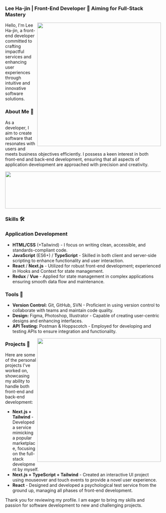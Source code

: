 ### Lee Ha-jin | Front-End Developer 🚀 Aiming for Full-Stack Mastery

<img align='right' src="https://github-readme-stats.vercel.app/api?username=betterthanhajin&show_icons=true&theme=dracula&hide_border=true" width="400px">

Hello, I'm Lee Ha-jin, a front-end developer committed to crafting impactful services and enhancing user experiences through intuitive and innovative software solutions.

### About Me 📖

As a developer, I aim to create software that resonates with users and meets business objectives efficiently. I possess a keen interest in both front-end and back-end development, ensuring that all aspects of application development are approached with precision and creativity.

<a href="https://github.com/devxb/gitanimals">
  <img
    src="https://render.gitanimals.org/lines/betterthanhajin"
    width="600"
    height="120"
  />
</a>

### Skills 🛠️

### Application Development

- **HTML/CSS** (+Tailwind) - I focus on writing clean, accessible, and standards-compliant code.
- **JavaScript** (ES6+) / **TypeScript** - Skilled in both client and server-side scripting to enhance functionality and user interaction.
- **React** / **Next.js** - Utilized for robust front-end development; experienced in Hooks and Context for state management.
- **Redux** / **Vue** - Applied for state management in complex applications ensuring smooth data flow and maintenance.

### Tools 🔧

- **Version Control:** Git, GitHub, SVN - Proficient in using version control to collaborate with teams and maintain code quality.
- **Design:** Figma, Photoshop, Illustrator - Capable of creating user-centric designs and enhancing interfaces.
- **API Testing:** Postman & Hoppscotch - Employed for developing and testing APIs to ensure integration and functionality.

<img align='right' src="https://github-readme-stats.vercel.app/api/top-langs/?username=betterthanhajin&show_icons=true&theme=dracula&layout=compact&hide_border=true" width="400px">

### Projects 🌟

Here are some of the personal projects I've worked on, showcasing my ability to handle both front-end and back-end development:

- **Next.js + Tailwind** - Developed a service mimicking a popular marketplace, focusing on the full-stack development by myself.
- **Next.js + TypeScript + Tailwind** - Created an interactive UI project using mouseover and touch events to provide a novel user experience.
- **React** - Designed and developed a psychological test service from the ground up, managing all phases of front-end development.


Thank you for reviewing my profile. I am eager to bring my skills and passion for software development to new and challenging projects.
